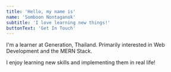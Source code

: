 ```yaml
---
title: 'Hello, my name is'
name: 'Somboon Nontaganok'
subtitle: 'I love learning new things!'
buttonText: 'Get In Touch'
---
```


I'm a learner at Generation, Thailand. Primarily interested in Web Development and the MERN Stack.

I enjoy learning new skills and implementing them in real life!
